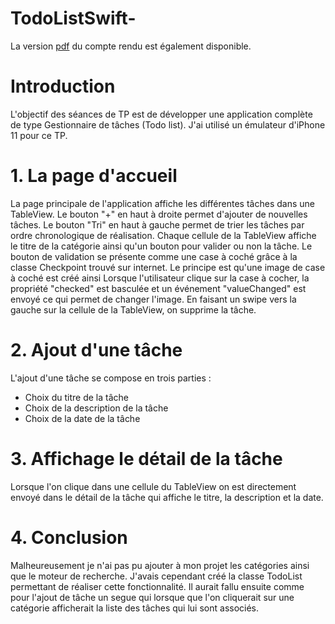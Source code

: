 # TodoListSwift-

La version [pdf](Girod_Benjamin_CR_Swift.pdf) du compte rendu est également disponible.

# Introduction

L'objectif des séances de TP est de développer une application complète de type Gestionnaire de tâches (Todo list). J'ai utilisé un émulateur d'iPhone 11 pour ce TP.

# 1. La page d'accueil

La page principale de l'application affiche les différentes tâches dans une TableView. Le bouton "+" en haut à droite permet d'ajouter de nouvelles tâches. 
Le bouton "Tri" en haut à gauche permet de trier les tâches par ordre chronologique de réalisation.
Chaque cellule de la TableView affiche le titre de la catégorie ainsi qu'un bouton pour valider ou non la tâche. Le bouton de validation se présente comme une case à coché 
grâce à la classe Checkpoint trouvé sur internet. Le principe est qu'une image de case à coché est créé ainsi Lorsque l'utilisateur clique sur la case à cocher, 
la propriété "checked" est basculée et un événement "valueChanged" est envoyé ce qui permet de changer l'image.
En faisant un swipe vers la gauche sur la cellule de la TableView, on supprime la tâche.

# 2. Ajout d'une tâche

L'ajout d'une tâche se compose en trois parties : 

- Choix du titre de la tâche 
- Choix de la description de la tâche
- Choix de la date de la tâche

# 3. Affichage le détail de la tâche

Lorsque l'on clique dans une cellule du TableView on est directement envoyé dans le détail de la tâche qui affiche le titre, la description et la date.
 

# 4. Conclusion

Malheureusement je n'ai pas pu ajouter à mon projet les catégories ainsi que le moteur de recherche. J'avais cependant créé la classe TodoList 
permettant de réaliser cette fonctionnalité. Il aurait fallu ensuite comme pour l'ajout de tâche un segue qui lorsque que l'on cliquerait sur une catégorie afficherait 
la liste des tâches qui lui sont associés.
